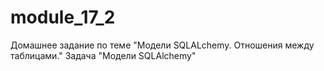 # module_17_2
Домашнее задание по теме "Модели SQLALchemy. Отношения между таблицами."  Задача "Модели SQLAlchemy"
